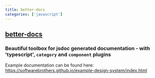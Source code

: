 ```yaml
---
title: better-docs
categories: ['javascript']
---
```

## [better-docs](https://github.com/SoftwareBrothers/better-docs)

### Beautiful toolbox for jsdoc generated documentation - with 'typescript', `category` and `component` plugins


Example documentation can be found here: https://softwarebrothers.github.io/example-design-system/index.html
